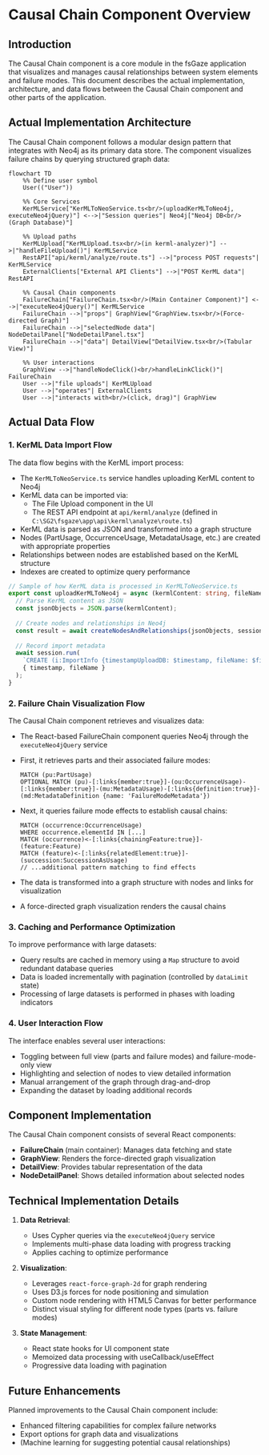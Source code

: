 # Causal Chain Component Overview

## Introduction

The Causal Chain component is a core module in the fsGaze application that visualizes and manages causal relationships between system elements and failure modes. This document describes the actual implementation, architecture, and data flows between the Causal Chain component and other parts of the application.

## Actual Implementation Architecture

The Causal Chain component follows a modular design pattern that integrates with Neo4j as its primary data store. The component visualizes failure chains by querying structured graph data:

```mermaid
flowchart TD
    %% Define user symbol
    User(("User"))
    
    %% Core Services
    KerMLService["KerMLToNeoService.ts<br/>(uploadKerMLToNeo4j, executeNeo4jQuery)"] <-->|"Session queries"| Neo4j["Neo4j DB<br/>(Graph Database)"]
    
    %% Upload paths
    KerMLUpload["KerMLUpload.tsx<br/>(in kerml-analyzer)"] -->|"handleFileUpload()"| KerMLService
    RestAPI["api/kerml/analyze/route.ts"] -->|"process POST requests"| KerMLService
    ExternalClients["External API Clients"] -->|"POST KerML data"| RestAPI
    
    %% Causal Chain components
    FailureChain["FailureChain.tsx<br/>(Main Container Component)"] <-->|"executeNeo4jQuery()"| KerMLService
    FailureChain -->|"props"| GraphView["GraphView.tsx<br/>(Force-directed Graph)"]
    FailureChain -->|"selectedNode data"| NodeDetailPanel["NodeDetailPanel.tsx"]
    FailureChain -->|"data"| DetailView["DetailView.tsx<br/>(Tabular View)"]
    
    %% User interactions
    GraphView -->|"handleNodeClick()<br/>handleLinkClick()"| FailureChain
    User -->|"file uploads"| KerMLUpload
    User -->|"operates"| ExternalClients
    User -->|"interacts with<br/>(click, drag)"| GraphView
```

## Actual Data Flow

### 1. KerML Data Import Flow

The data flow begins with the KerML import process:

* The `KerMLToNeoService.ts` service handles uploading KerML content to Neo4j
* KerML data can be imported via:
  * The File Upload component in the UI
  * The REST API endpoint at `api/kerml/analyze` (defined in `C:\SG2\fsgaze\app\api\kerml\analyze\route.ts`)
* KerML data is parsed as JSON and transformed into a graph structure
* Nodes (PartUsage, OccurrenceUsage, MetadataUsage, etc.) are created with appropriate properties
* Relationships between nodes are established based on the KerML structure
* Indexes are created to optimize query performance

```typescript
// Sample of how KerML data is processed in KerMLToNeoService.ts
export const uploadKerMLToNeo4j = async (kermlContent: string, fileName: string = 'unknown') => {
  // Parse KerML content as JSON
  const jsonObjects = JSON.parse(kermlContent);
  
  // Create nodes and relationships in Neo4j
  const result = await createNodesAndRelationships(jsonObjects, session);
  
  // Record import metadata
  await session.run(
    `CREATE (i:ImportInfo {timestampUploadDB: $timestamp, fileName: $fileName})`,
    { timestamp, fileName }
  );
}
```

### 2. Failure Chain Visualization Flow

The Causal Chain component retrieves and visualizes data:

* The React-based FailureChain component queries Neo4j through the `executeNeo4jQuery` service
* First, it retrieves parts and their associated failure modes:
  ```
  MATCH (pu:PartUsage)
  OPTIONAL MATCH (pu)-[:links{member:true}]-(ou:OccurrenceUsage)-[:links{member:true}]-(mu:MetadataUsage)-[:links{definition:true}]-(md:MetadataDefinition {name: 'FailureModeMetadata'})
  ```

* Next, it queries failure mode effects to establish causal chains:
  ```
  MATCH (occurrence:OccurrenceUsage)
  WHERE occurrence.elementId IN [...]
  MATCH (occurrence)<-[:links{chainingFeature:true}]-(feature:Feature)
  MATCH (feature)<-[:links{relatedElement:true}]-(succession:SuccessionAsUsage)
  // ...additional pattern matching to find effects
  ```

* The data is transformed into a graph structure with nodes and links for visualization
* A force-directed graph visualization renders the causal chains

### 3. Caching and Performance Optimization

To improve performance with large datasets:

* Query results are cached in memory using a `Map` structure to avoid redundant database queries
* Data is loaded incrementally with pagination (controlled by `dataLimit` state)
* Processing of large datasets is performed in phases with loading indicators

### 4. User Interaction Flow

The interface enables several user interactions:

* Toggling between full view (parts and failure modes) and failure-mode-only view
* Highlighting and selection of nodes to view detailed information
* Manual arrangement of the graph through drag-and-drop
* Expanding the dataset by loading additional records

## Component Implementation

The Causal Chain component consists of several React components:

* **FailureChain** (main container): Manages data fetching and state
* **GraphView**: Renders the force-directed graph visualization
* **DetailView**: Provides tabular representation of the data
* **NodeDetailPanel**: Shows detailed information about selected nodes

## Technical Implementation Details

1. **Data Retrieval**:
   * Uses Cypher queries via the `executeNeo4jQuery` service
   * Implements multi-phase data loading with progress tracking
   * Applies caching to optimize performance

2. **Visualization**:
   * Leverages `react-force-graph-2d` for graph rendering
   * Uses D3.js forces for node positioning and simulation
   * Custom node rendering with HTML5 Canvas for better performance
   * Distinct visual styling for different node types (parts vs. failure modes)

3. **State Management**:
   * React state hooks for UI component state
   * Memoized data processing with useCallback/useEffect
   * Progressive data loading with pagination

## Future Enhancements

Planned improvements to the Causal Chain component include:

* Enhanced filtering capabilities for complex failure networks
* Export options for graph data and visualizations
* (Machine learning for suggesting potential causal relationships)
